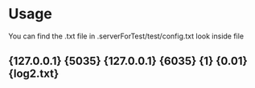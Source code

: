 <h1>Usage</h1>
You can find the .txt file in .serverForTest/test/config.txt
look inside file 
<h2> {127.0.0.1} {5035} {127.0.0.1} {6035} {1} {0.01} {log2.txt} </h2>
